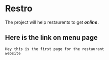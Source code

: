 # Restro
The project will help restaurents to get <b><i> online </i></b>.



## Here is the link on menu page

```
Hey this is the first page for the restaurant
website
```


